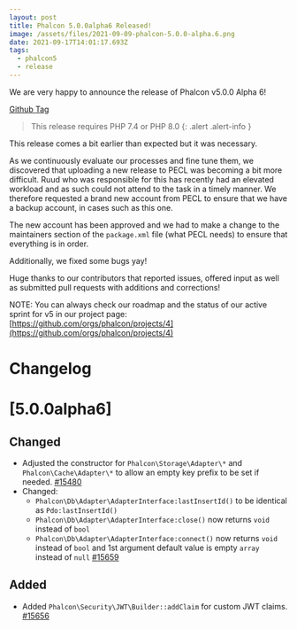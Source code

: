 ```yaml
---
layout: post
title: Phalcon 5.0.0alpha6 Released!
image: /assets/files/2021-09-09-phalcon-5.0.0-alpha.6.png
date: 2021-09-17T14:01:17.693Z
tags:
  - phalcon5
  - release
---
```

We are very happy to announce the release of Phalcon v5.0.0 Alpha 6!
<!--more-->

[Github Tag](https://github.com/phalcon/cphalcon/releases/tag/5.0.0alpha6)

> This release requires PHP 7.4 or PHP 8.0
{: .alert .alert-info }

This release comes a bit earlier than expected but it was necessary. 

As we continuously evaluate our processes and fine tune them, we discovered that uploading a new release to PECL was becoming a bit more difficult. Ruud who was responsible for this has recently had an elevated workload and as such could not attend to the task in a timely manner. We therefore requested a brand new account from PECL to ensure that we have a backup account, in cases such as this one.

The new account has been approved and we had to make a change to the maintainers section of the `package.xml` file (what PECL needs) to ensure that everything is in order.

Additionally, we fixed some bugs yay!

Huge thanks to our contributors that reported issues, offered input as well as submitted pull requests with additions and corrections!

NOTE: You can always check our roadmap and the status of our active sprint for v5 in our project page: [https://github.com/orgs/phalcon/projects/4](https://github.com/orgs/phalcon/projects/4)

# Changelog
# [5.0.0alpha6]

## Changed
- Adjusted the constructor for `Phalcon\Storage\Adapter\*` and `Phalcon\Cache\Adapter\*` to allow an empty key prefix to be set if needed. [#15480](https://github.com/phalcon/cphalcon/issues/15480)
- Changed:
    - `Phalcon\Db\Adapter\AdapterInterface:lastInsertId()` to be identical as `Pdo:lastInsertId()`
    - `Phalcon\Db\Adapter\AdapterInterface:close()` now returns `void` instead of `bool`
    - `Phalcon\Db\Adapter\AdapterInterface:connect()` now returns `void` instead of `bool` and 1st argument default value is empty `array` instead of `null` [#15659](https://github.com/phalcon/cphalcon/issues/15659)

## Added
- Added `Phalcon\Security\JWT\Builder::addClaim` for custom JWT claims. [#15656](https://github.com/phalcon/cphalcon/issues/15656)

